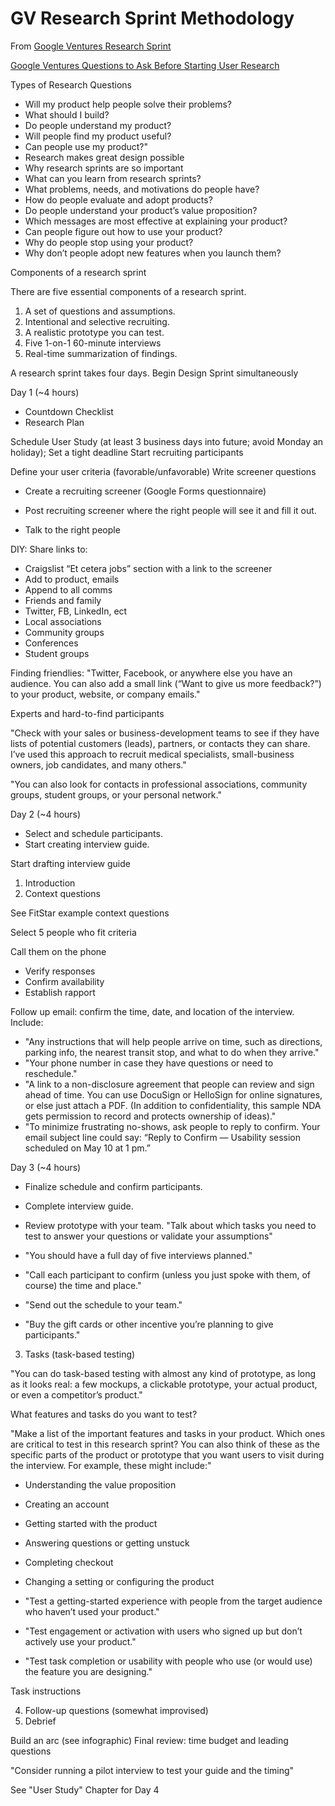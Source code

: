 # GV Research Sprint Methodology

From [Google Ventures Research Sprint](http://www.gv.com/lib/the-gv-research-sprint-a-4-day-process-for-answering-important-startup-questions)

[Google Ventures Questions to Ask Before Starting User Research](http://www.gv.com/lib/questions-to-ask-before-starting-user-research)

Types of Research Questions
* Will my product help people solve their problems? 
* What should I build?
* Do people understand my product? 
* Will people find my product useful? 
* Can people use my product?"
* Research makes great design possible
* Why research sprints are so important
* What can you learn from research sprints?
* What problems, needs, and motivations do people have?
* How do people evaluate and adopt products?
* Do people understand your product’s value proposition?
* Which messages are most effective at explaining your product?
* Can people figure out how to use your product?
* Why do people stop using your product?
* Why don’t people adopt new features when you launch them?

Components of a research sprint

There are five essential components of a research sprint.

1. A set of questions and assumptions. 
2. Intentional and selective recruiting. 
3. A realistic prototype you can test. 
4. Five 1-on-1 60-minute interviews 
5. Real-time summarization of findings. 

A research sprint takes four days.
Begin Design Sprint simultaneously

Day 1 (~4 hours)

* Countdown Checklist
* Research Plan

Schedule User Study (at least 3 business days into future; avoid Monday an holiday); Set a tight deadline
Start recruiting participants

Define your user criteria (favorable/unfavorable)
Write screener questions

* Create a recruiting screener (Google Forms questionnaire)
* Post recruiting screener where the right people will see it and fill it out.
 
* Talk to the right people

DIY: Share links to:
* Craigslist “Et cetera jobs” section with a link to the screener
* Add to product, emails
* Append to all comms
* Friends and family
* Twitter, FB, LinkedIn, ect
* Local associations
* Community groups
* Conferences
* Student groups

Finding friendlies: "Twitter, Facebook, or anywhere else you have an audience. You can also add a small link (“Want to give us more feedback?”) to your product, website, or company emails."

Experts and hard-to-find participants

"Check with your sales or business-development teams to see if they have lists of potential customers (leads), partners, or contacts they can share. I’ve used this approach to recruit medical specialists, small-business owners, job candidates, and many others."

"You can also look for contacts in professional associations, community groups, student groups, or your personal network." 

Day 2 (~4 hours)

* Select and schedule participants.
* Start creating interview guide.

Start drafting interview guide

1. Introduction
2. Context questions

See FitStar example context questions

Select 5 people who fit criteria

Call them on the phone

* Verify responses
* Confirm availability
* Establish rapport

Follow up email: confirm the time, date, and location of the interview. Include:

* "Any instructions that will help people arrive on time, such as directions, parking info, the nearest transit stop, and what to do when they arrive."
* "Your phone number in case they have questions or need to reschedule."
* "A link to a non-disclosure agreement that people can review and sign ahead of time. You can use DocuSign or HelloSign for online signatures, or else just attach a PDF. (In addition to confidentiality, this sample NDA gets permission to record and protects ownership of ideas)."
* "To minimize frustrating no-shows, ask people to reply to confirm. Your email subject line could say: “Reply to Confirm — Usability session scheduled on May 10 at 1 pm.”

Day 3 (~4 hours)

* Finalize schedule and confirm participants.
* Complete interview guide.
* Review prototype with your team. "Talk about which tasks you need to test to answer your questions or validate your assumptions"

* "You should have a full day of five interviews planned."
* "Call each participant to confirm (unless you just spoke with them, of course) the time and place." 
* "Send out the schedule to your team." 
* "Buy the gift cards or other incentive you’re planning to give participants."

3. Tasks (task-based testing)
 
"You can do task-based testing with almost any kind of prototype, as long as it looks real: a few mockups, a clickable prototype, your actual product, or even a competitor’s product."

What features and tasks do you want to test?

"Make a list of the important features and tasks in your product. Which ones are critical to test in this research sprint? You can also think of these as the specific parts of the product or prototype that you want users to visit during the interview. For example, these might include:"

* Understanding the value proposition
* Creating an account
* Getting started with the product
* Answering questions or getting unstuck
* Completing checkout
* Changing a setting or configuring the product

* "Test a getting-started experience with people from the target audience who haven’t used your product."
* "Test engagement or activation with users who signed up but don’t actively use your product."
* "Test task completion or usability with people who use (or would use) the feature you are designing."

Task instructions

4. Follow-up questions (somewhat improvised)
5. Debrief

Build an arc (see infographic)
Final review: time budget and leading questions

"Consider running a pilot interview to test your guide and the timing"

See "User Study" Chapter for Day 4


